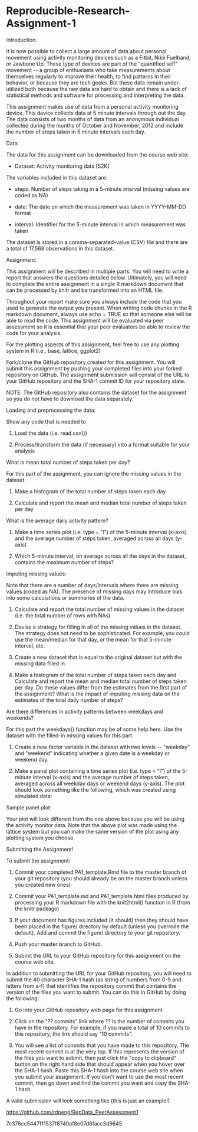 # Reproducible-Research-Assignment-1

Introduction:

It is now possible to collect a large amount of data about personal movement using activity monitoring devices such as a Fitbit, Nike Fuelband, or Jawbone Up. These type of devices are part of the "quantified self" movement -- a group of enthusiasts who take measurements about themselves regularly to improve their health, to find patterns in their behavior, or because they are tech geeks. But these data remain under-utilized both because the raw data are hard to obtain and there is a lack of statistical methods and software for processing and interpreting the data.

This assignment makes use of data from a personal activity monitoring device. This device collects data at 5 minute intervals through out the day. The data consists of two months of data from an anonymous individual collected during the months of October and November, 2012 and include the number of steps taken in 5 minute intervals each day.

Data:

The data for this assignment can be downloaded from the course web site:

- Dataset: Activity monitoring data [52K]

The variables included in this dataset are:

- steps: Number of steps taking in a 5-minute interval (missing values are coded as NA)

- date: The date on which the measurement was taken in YYYY-MM-DD format

- interval: Identifier for the 5-minute interval in which measurement was taken

The dataset is stored in a comma-separated-value (CSV) file and there are a total of 17,568 observations in this dataset.

Assignment:

This assignment will be described in multiple parts. You will need to write a report that answers the questions detailed below. Ultimately, you will need to complete the entire assignment in a single R markdown document that can be processed by knitr and be transformed into an HTML file.

Throughout your report make sure you always include the code that you used to generate the output you present. When writing code chunks in the R markdown document, always use echo = TRUE so that someone else will be able to read the code. This assignment will be evaluated via peer assessment so it is essential that your peer evaluators be able to review the code for your analysis.

For the plotting aspects of this assignment, feel free to use any plotting system in R (i.e., base, lattice, ggplot2)

Fork/clone the GitHub repository created for this assignment. You will submit this assignment by pushing your completed files into your forked repository on GitHub. The assignment submission will consist of the URL to your GitHub repository and the SHA-1 commit ID for your repository state.

NOTE: The GitHub repository also contains the dataset for the assignment so you do not have to download the data separately.

Loading and preprocessing the data:

Show any code that is needed to

1. Load the data (i.e. read.csv())

2. Process/transform the data (if necessary) into a format suitable for your analysis

What is mean total number of steps taken per day?

For this part of the assignment, you can ignore the missing values in the dataset.

1. Make a histogram of the total number of steps taken each day

2. Calculate and report the mean and median total number of steps taken per day

What is the average daily activity pattern?

1. Make a time series plot (i.e. type = "l") of the 5-minute interval (x-axis) and the average number of steps taken, averaged across all days (y-axis)

2. Which 5-minute interval, on average across all the days in the dataset, contains the maximum number of steps?

Imputing missing values:

Note that there are a number of days/intervals where there are missing values (coded as NA). The presence of missing days may introduce bias into some calculations or summaries of the data.

1. Calculate and report the total number of missing values in the dataset (i.e. the total number of rows with NAs)

2. Devise a strategy for filling in all of the missing values in the dataset. The strategy does not need to be sophisticated. For example, you could use the mean/median for that day, or the mean for that 5-minute interval, etc.

3. Create a new dataset that is equal to the original dataset but with the missing data filled in.

4. Make a histogram of the total number of steps taken each day and Calculate and report the mean and median total number of steps taken per day. Do these values differ from the estimates from the first part of the assignment? What is the impact of imputing missing data on the estimates of the total daily number of steps?

Are there differences in activity patterns between weekdays and weekends?

For this part the weekdays() function may be of some help here. Use the dataset with the filled-in missing values for this part.

1. Create a new factor variable in the dataset with two levels -- "weekday" and "weekend" indicating whether a given date is a weekday or weekend day.

2. Make a panel plot containing a time series plot (i.e. type = "l") of the 5-minute interval (x-axis) and the average number of steps taken, averaged across all weekday days or weekend days (y-axis). The plot should look something like the following, which was created using simulated data:

Sample panel plot:



Your plot will look different from the one above because you will be using the activity monitor data. Note that the above plot was made using the lattice system but you can make the same version of the plot using any plotting system you choose.

Submitting the Assignment!

To submit the assignment:

1. Commit your completed PA1_template.Rmd file to the master branch of your git repository (you should already be on the master branch unless you created new ones)

2. Commit your PA1_template.md and PA1_template.html files produced by processing your R markdown file with the knit2html() function in R (from the knitr package)

3. If your document has figures included (it should) then they should have been placed in the figure/ directory by default (unless you overrode the default). Add and commit the figure/ directory to your git repository.

4. Push your master branch to GitHub.

5. Submit the URL to your GitHub repository for this assignment on the course web site.

In addition to submitting the URL for your GitHub repository, you will need to submit the 40 character SHA-1 hash (as string of numbers from 0-9 and letters from a-f) that identifies the repository commit that contains the version of the files you want to submit. You can do this in GitHub by doing the following:

1. Go into your GitHub repository web page for this assignment

2. Click on the "?? commits" link where ?? is the number of commits you have in the repository. For example, if you made a total of 10 commits to this repository, the link should say "10 commits".

3. You will see a list of commits that you have made to this repository. The most recent commit is at the very top. If this represents the version of the files you want to submit, then just click the "copy to clipboard" button on the right hand side that should appear when you hover over the SHA-1 hash. Paste this SHA-1 hash into the course web site when you submit your assignment. If you don't want to use the most recent commit, then go down and find the commit you want and copy the SHA-1 hash.

A valid submission will look something like (this is just an example!)

https://github.com/rdpeng/RepData_PeerAssessment1

7c376cc5447f11537f8740af8e07d6facc3d9645
